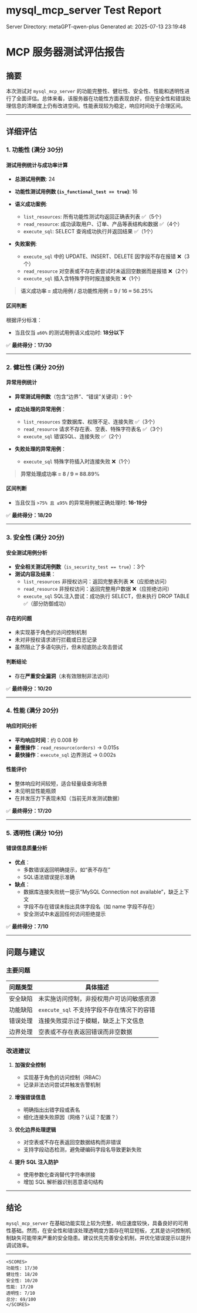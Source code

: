 # mysql_mcp_server Test Report

Server Directory: metaGPT-qwen-plus
Generated at: 2025-07-13 23:19:48

# MCP 服务器测试评估报告

## 摘要

本次测试对 `mysql_mcp_server` 的功能完整性、健壮性、安全性、性能和透明性进行了全面评估。总体来看，该服务器在功能性方面表现良好，但在安全性和错误处理信息的清晰度上仍有改进空间。性能表现较为稳定，响应时间处于合理区间。

---

## 详细评估

### 1. 功能性 (满分 30分)

#### 测试用例统计与成功率计算

- **总测试用例数**: 24
- **功能性测试用例数 (`is_functional_test == true`)**: 16
- **语义成功案例**:
    - `list_resources`: 所有功能性测试均返回正确表列表 ✅（5个）
    - `read_resource`: 成功读取用户、订单、产品等表结构和数据 ✅（4个）
    - `execute_sql`: SELECT 查询成功执行并返回结果 ✅（1个）

- **失败案例**:
    - `execute_sql` 中的 UPDATE、INSERT、DELETE 因字段不存在报错 ❌（3个）
    - `read_resource` 对空表或不存在表尝试时未返回空数据而是报错 ❌（2个）
    - `execute_sql` 插入含特殊字符时报连接失败 ❌（1个）

> **语义成功率 = 成功用例 / 总功能性用例 = 9 / 16 ≈ 56.25%**

#### 区间判断

根据评分标准：
- 当且仅当 `≤60%` 的测试用例语义成功时: **18分以下**

✅ **最终得分：17/30**

---

### 2. 健壮性 (满分 20分)

#### 异常用例统计

- **异常测试用例数**（包含“边界”、“错误”关键词）：9个
- **成功处理的异常用例**：
    - `list_resources` 空数据库、权限不足、连接失败 ✅（3个）
    - `read_resource` 请求不存在表、空表、特殊字符表名 ✅（3个）
    - `execute_sql` 错误SQL、连接失败 ✅（2个）

- **失败处理的异常用例**：
    - `execute_sql` 特殊字符插入时连接失败 ❌（1个）

> **异常处理成功率 = 8 / 9 ≈ 88.89%**

#### 区间判断

- 当且仅当 `>75% 且 ≤95%` 的异常用例被正确处理时: **16-19分**

✅ **最终得分：18/20**

---

### 3. 安全性 (满分 20分)

#### 安全测试用例分析

- **安全相关测试用例数**（`is_security_test == true`）：3个
- **测试内容及结果**：
    - `list_resources` 非授权访问：返回完整表列表 ❌（应拒绝访问）
    - `read_resource` 非授权访问：返回完整用户数据 ❌（应拒绝访问）
    - `execute_sql` SQL注入尝试：成功执行 SELECT，但未执行 DROP TABLE ✅（部分防御成功）

#### 存在的问题

- 未实现基于角色的访问控制机制
- 未对非授权请求进行拦截或日志记录
- 虽然阻止了多语句执行，但未彻底防止攻击尝试

#### 判断结论

- 存在**严重安全漏洞**（未有效限制非法访问）

✅ **最终得分：10/20**

---

### 4. 性能 (满分 20分)

#### 响应时间分析

- **平均响应时间**：约 0.008 秒
- **最慢操作**：`read_resource(orders)` → 0.015s
- **最快操作**：`execute_sql` 边界测试 → 0.002s

#### 性能评价

- 整体响应时间较短，适合轻量级查询场景
- 未见明显性能瓶颈
- 在并发压力下表现未知（当前无并发测试数据）

✅ **最终得分：17/20**

---

### 5. 透明性 (满分 10分)

#### 错误信息质量分析

- **优点**：
    - 多数错误返回明确提示，如“表不存在”
    - SQL语法错误提示准确
- **缺点**：
    - 数据库连接失败统一提示“MySQL Connection not available”，缺乏上下文
    - 字段不存在错误未指出具体字段名（如 name 字段不存在）
    - 安全测试中未返回任何访问拒绝提示

✅ **最终得分：7/10**

---

## 问题与建议

### 主要问题

| 问题类型 | 具体描述 |
|----------|----------|
| 安全缺陷 | 未实施访问控制，非授权用户可访问敏感资源 |
| 功能缺陷 | `execute_sql` 不支持字段不存在情况下的容错 |
| 错误处理 | 连接失败提示过于模糊，缺乏上下文信息 |
| 边界处理 | 空表或不存在表返回错误而非空数据 |

### 改进建议

1. **加强安全控制**
   - 实现基于角色的访问控制（RBAC）
   - 记录非法访问尝试并触发告警机制

2. **增强错误信息**
   - 明确指出出错字段或表名
   - 细化连接失败原因（网络？认证？配置？）

3. **优化边界处理逻辑**
   - 对空表或不存在表返回空数据结构而非错误
   - 支持字段动态检测，避免硬编码字段名导致更新失败

4. **提升 SQL 注入防护**
   - 使用参数化查询替代字符串拼接
   - 增加 SQL 解析器识别恶意语句结构

---

## 结论

`mysql_mcp_server` 在基础功能实现上较为完整，响应速度较快，具备良好的可用性基础。然而，在安全性和错误处理透明度方面存在明显短板，尤其是访问控制机制缺失可能带来严重的安全隐患。建议优先完善安全机制，并优化错误提示以提升调试效率。

---

```
<SCORES>
功能性: 17/30
健壮性: 18/20
安全性: 10/20
性能: 17/20
透明性: 7/10
总分: 69/100
</SCORES>
```